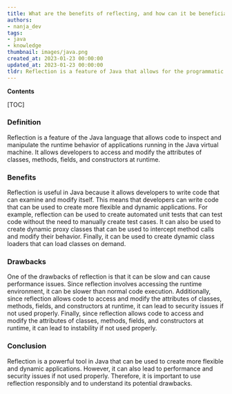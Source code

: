 ```yaml
---
title: What are the benefits of reflecting, and how can it be beneficial?
authors:
- nanja_dev
tags:
- java
- knowledge
thumbnail: images/java.png
created_at: 2023-01-23 00:00:00
updated_at: 2023-01-23 00:00:00
tldr: Reflection is a feature of Java that allows for the programmatic inspection of classes, interfaces, fields, and methods at runtime, and is useful for dynamic code generation and runtime manipulation of classes.
---
```


**Contents**

[TOC]

### Definition
Reflection is a feature of the Java language that allows code to inspect and manipulate the runtime behavior of applications running in the Java virtual machine. It allows developers to access and modify the attributes of classes, methods, fields, and constructors at runtime.

### Benefits
Reflection is useful in Java because it allows developers to write code that can examine and modify itself. This means that developers can write code that can be used to create more flexible and dynamic applications. For example, reflection can be used to create automated unit tests that can test code without the need to manually create test cases. It can also be used to create dynamic proxy classes that can be used to intercept method calls and modify their behavior. Finally, it can be used to create dynamic class loaders that can load classes on demand.

### Drawbacks
One of the drawbacks of reflection is that it can be slow and can cause performance issues. Since reflection involves accessing the runtime environment, it can be slower than normal code execution. Additionally, since reflection allows code to access and modify the attributes of classes, methods, fields, and constructors at runtime, it can lead to security issues if not used properly. Finally, since reflection allows code to access and modify the attributes of classes, methods, fields, and constructors at runtime, it can lead to instability if not used properly.

### Conclusion
Reflection is a powerful tool in Java that can be used to create more flexible and dynamic applications. However, it can also lead to performance and security issues if not used properly. Therefore, it is important to use reflection responsibly and to understand its potential drawbacks.
